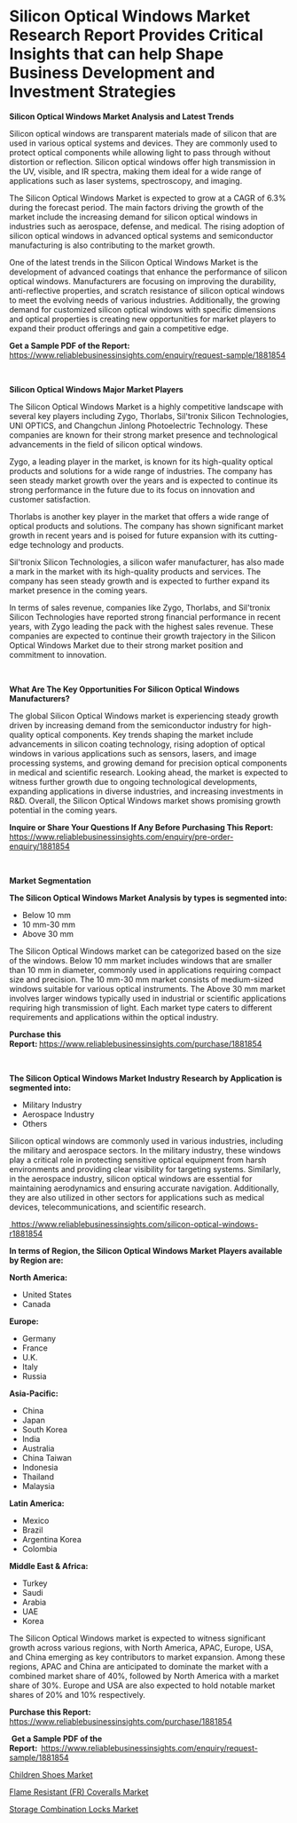 <p><h1>Silicon Optical Windows Market Research Report Provides Critical Insights that can help Shape Business Development and Investment Strategies</h1></p><p><strong>Silicon Optical Windows Market Analysis and Latest Trends</strong></p>
<p><p>Silicon optical windows are transparent materials made of silicon that are used in various optical systems and devices. They are commonly used to protect optical components while allowing light to pass through without distortion or reflection. Silicon optical windows offer high transmission in the UV, visible, and IR spectra, making them ideal for a wide range of applications such as laser systems, spectroscopy, and imaging.</p><p>The Silicon Optical Windows Market is expected to grow at a CAGR of 6.3% during the forecast period. The main factors driving the growth of the market include the increasing demand for silicon optical windows in industries such as aerospace, defense, and medical. The rising adoption of silicon optical windows in advanced optical systems and semiconductor manufacturing is also contributing to the market growth.</p><p>One of the latest trends in the Silicon Optical Windows Market is the development of advanced coatings that enhance the performance of silicon optical windows. Manufacturers are focusing on improving the durability, anti-reflective properties, and scratch resistance of silicon optical windows to meet the evolving needs of various industries. Additionally, the growing demand for customized silicon optical windows with specific dimensions and optical properties is creating new opportunities for market players to expand their product offerings and gain a competitive edge.</p></p>
<p><strong>Get a Sample PDF of the Report:&nbsp;</strong> <a href="https://www.reliablebusinessinsights.com/enquiry/request-sample/1881854">https://www.reliablebusinessinsights.com/enquiry/request-sample/1881854</a></p>
<p>&nbsp;</p>
<p><strong>Silicon Optical Windows Major Market Players</strong></p>
<p><p>The Silicon Optical Windows Market is a highly competitive landscape with several key players including Zygo, Thorlabs, Sil'tronix Silicon Technologies, UNI OPTICS, and Changchun Jinlong Photoelectric Technology. These companies are known for their strong market presence and technological advancements in the field of silicon optical windows.</p><p>Zygo, a leading player in the market, is known for its high-quality optical products and solutions for a wide range of industries. The company has seen steady market growth over the years and is expected to continue its strong performance in the future due to its focus on innovation and customer satisfaction.</p><p>Thorlabs is another key player in the market that offers a wide range of optical products and solutions. The company has shown significant market growth in recent years and is poised for future expansion with its cutting-edge technology and products.</p><p>Sil'tronix Silicon Technologies, a silicon wafer manufacturer, has also made a mark in the market with its high-quality products and services. The company has seen steady growth and is expected to further expand its market presence in the coming years.</p><p>In terms of sales revenue, companies like Zygo, Thorlabs, and Sil'tronix Silicon Technologies have reported strong financial performance in recent years, with Zygo leading the pack with the highest sales revenue. These companies are expected to continue their growth trajectory in the Silicon Optical Windows Market due to their strong market position and commitment to innovation.</p></p>
<p>&nbsp;</p>
<p><strong>What Are The Key Opportunities For Silicon Optical Windows Manufacturers?</strong></p>
<p><p>The global Silicon Optical Windows market is experiencing steady growth driven by increasing demand from the semiconductor industry for high-quality optical components. Key trends shaping the market include advancements in silicon coating technology, rising adoption of optical windows in various applications such as sensors, lasers, and image processing systems, and growing demand for precision optical components in medical and scientific research. Looking ahead, the market is expected to witness further growth due to ongoing technological developments, expanding applications in diverse industries, and increasing investments in R&D. Overall, the Silicon Optical Windows market shows promising growth potential in the coming years.</p></p>
<p><strong>Inquire or Share Your Questions If Any Before Purchasing This Report:</strong> <a href="https://www.reliablebusinessinsights.com/enquiry/pre-order-enquiry/1881854">https://www.reliablebusinessinsights.com/enquiry/pre-order-enquiry/1881854</a></p>
<p>&nbsp;</p>
<p><strong>Market Segmentation</strong></p>
<p><strong>The Silicon Optical Windows Market Analysis by types is segmented into:</strong></p>
<p><ul><li>Below 10 mm</li><li>10 mm-30 mm</li><li>Above 30 mm</li></ul></p>
<p><p>The Silicon Optical Windows market can be categorized based on the size of the windows. Below 10 mm market includes windows that are smaller than 10 mm in diameter, commonly used in applications requiring compact size and precision. The 10 mm-30 mm market consists of medium-sized windows suitable for various optical instruments. The Above 30 mm market involves larger windows typically used in industrial or scientific applications requiring high transmission of light. Each market type caters to different requirements and applications within the optical industry.</p></p>
<p><strong>Purchase this Report:&nbsp;</strong><a href="https://www.reliablebusinessinsights.com/purchase/1881854">https://www.reliablebusinessinsights.com/purchase/1881854</a></p>
<p>&nbsp;</p>
<p><strong>The Silicon Optical Windows Market Industry Research by Application is segmented into:</strong></p>
<p><ul><li>Military Industry</li><li>Aerospace Industry</li><li>Others</li></ul></p>
<p><p>Silicon optical windows are commonly used in various industries, including the military and aerospace sectors. In the military industry, these windows play a critical role in protecting sensitive optical equipment from harsh environments and providing clear visibility for targeting systems. Similarly, in the aerospace industry, silicon optical windows are essential for maintaining aerodynamics and ensuring accurate navigation. Additionally, they are also utilized in other sectors for applications such as medical devices, telecommunications, and scientific research.</p></p>
<p><a href="https://www.reliablebusinessinsights.com/silicon-optical-windows-r1881854">&nbsp;https://www.reliablebusinessinsights.com/silicon-optical-windows-r1881854</a></p>
<p><strong>In terms of Region, the Silicon Optical Windows Market Players available by Region are:</strong></p>
<p>
    <p> <strong> North America: </strong>
        <ul>
            <li>United States</li>
            <li>Canada</li>
        </ul>
        </p> 
    <p> <strong> Europe: </strong>
        <ul>
            <li>Germany</li>
            <li>France</li>
            <li>U.K.</li>
            <li>Italy</li>
            <li>Russia</li>
        </ul>
        </p> 
    <p> <strong> Asia-Pacific: </strong>
        <ul>
            <li>China</li>
            <li>Japan</li>
            <li>South Korea</li>
            <li>India</li>
            <li>Australia</li>
            <li>China Taiwan</li>
            <li>Indonesia</li>
            <li>Thailand</li>
            <li>Malaysia</li>
        </ul>
        </p> 
    <p> <strong> Latin America: </strong>
        <ul>
            <li>Mexico</li>
            <li>Brazil</li>
            <li>Argentina Korea</li>
            <li>Colombia</li>
        </ul>
        </p> 
    <p> <strong> Middle East & Africa: </strong>
        <ul>
            <li>Turkey</li>
            <li>Saudi</li>
            <li>Arabia</li>
            <li>UAE</li>
            <li>Korea</li>
        </ul>
    </p>
    </p>
<p><p>The Silicon Optical Windows market is expected to witness significant growth across various regions, with North America, APAC, Europe, USA, and China emerging as key contributors to market expansion. Among these regions, APAC and China are anticipated to dominate the market with a combined market share of 40%, followed by North America with a market share of 30%. Europe and USA are also expected to hold notable market shares of 20% and 10% respectively.</p></p>
<p><strong>Purchase this Report: </strong><a href="https://www.reliablebusinessinsights.com/purchase/1881854">https://www.reliablebusinessinsights.com/purchase/1881854</a></p>
<p>&nbsp;<strong>Get a Sample PDF of the Report:&nbsp;&nbsp;</strong><a href="https://www.reliablebusinessinsights.com/enquiry/request-sample/1881854">https://www.reliablebusinessinsights.com/enquiry/request-sample/1881854</a></p>
<p><strong></strong></p>
<p><p><a href="https://github.com/StackRhonda/Market-Research-Report-List-1/blob/main/children-shoes-market.md">Children Shoes Market</a></p><p><a href="https://github.com/chabibjrq/Market-Research-Report-List-1/blob/main/flame-resistant-fr-coveralls-market.md">Flame Resistant (FR) Coveralls Market</a></p><p><a href="https://github.com/JosephMorgajjtiXfg/Market-Research-Report-List-1/blob/main/storage-combination-locks-market.md">Storage Combination Locks Market</a></p></p>